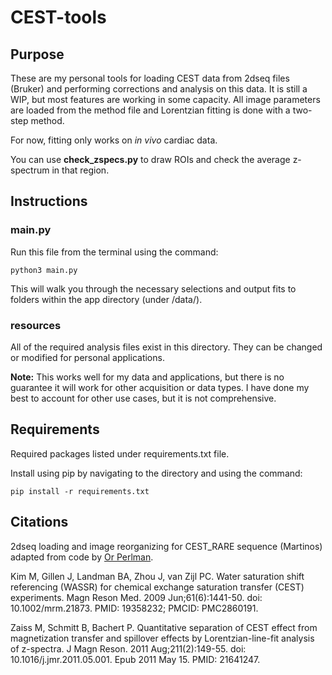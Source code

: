 # CEST-tools
## Purpose
These are my personal tools for loading CEST data from 2dseq files (Bruker) and performing corrections and analysis on this data. It is still a WIP, but most features are working in some capacity. All image parameters are loaded from the method file and Lorentzian fitting is done with a two-step method.

For now, fitting only works on *in vivo* cardiac data. 

You can use **check_zspecs.py** to draw ROIs and check the average z-spectrum in that region.

## Instructions
### main.py
Run this file from the terminal using the command:
```
python3 main.py
```
This will walk you through the necessary selections and output fits to folders within the app directory (under /data/).

### resources
All of the required analysis files exist in this directory. They can be changed or modified for personal applications.

**Note:** This works well for my data and applications, but there is no guarantee it will work for other acquisition or data types. I have done my best to account for other use cases, but it is not comprehensive.

## Requirements
Required packages listed under requirements.txt file.

Install using pip by navigating to the directory and using the command:
```
pip install -r requirements.txt
```

## Citations
2dseq loading and image reorganizing for CEST_RARE sequence (Martinos) adapted from code by [Or Perlman](https://github.com/operlman).

Kim M, Gillen J, Landman BA, Zhou J, van Zijl PC. Water saturation shift referencing (WASSR) for chemical exchange saturation transfer (CEST) experiments. Magn Reson Med. 2009 Jun;61(6):1441-50. doi: 10.1002/mrm.21873. PMID: 19358232; PMCID: PMC2860191.

Zaiss M, Schmitt B, Bachert P. Quantitative separation of CEST effect from magnetization transfer and spillover effects by Lorentzian-line-fit analysis of z-spectra. J Magn Reson. 2011 Aug;211(2):149-55. doi: 10.1016/j.jmr.2011.05.001. Epub 2011 May 15. PMID: 21641247.
